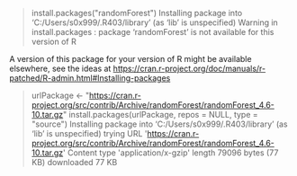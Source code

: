 > install.packages("randomForest")
Installing package into ‘C:/Users/s0x999/.R403/library’
(as ‘lib’ is unspecified)
Warning in install.packages :
  package ‘randomForest’ is not available for this version of R

A version of this package for your version of R might be available elsewhere,
see the ideas at
https://cran.r-project.org/doc/manuals/r-patched/R-admin.html#Installing-packages
> urlPackage <- "https://cran.r-project.org/src/contrib/Archive/randomForest/randomForest_4.6-10.tar.gz"
> install.packages(urlPackage, repos = NULL, type = "source")
Installing package into ‘C:/Users/s0x999/.R403/library’
(as ‘lib’ is unspecified)
trying URL 'https://cran.r-project.org/src/contrib/Archive/randomForest/randomForest_4.6-10.tar.gz'
Content type 'application/x-gzip' length 79096 bytes (77 KB)
downloaded 77 KB
